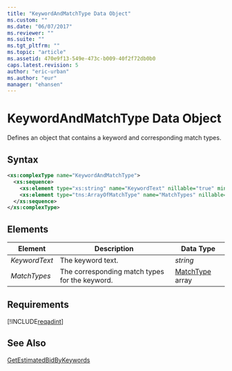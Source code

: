 ```yaml
---
title: "KeywordAndMatchType Data Object"
ms.custom: ""
ms.date: "06/07/2017"
ms.reviewer: ""
ms.suite: ""
ms.tgt_pltfrm: ""
ms.topic: "article"
ms.assetid: 470e9f13-549e-473c-b009-40f2f72db0b0
caps.latest.revision: 5
author: "eric-urban"
ms.author: "eur"
manager: "ehansen"
---
```

# KeywordAndMatchType Data Object
Defines an object that contains a keyword and corresponding match types.

## Syntax

```xml
<xs:complexType name="KeywordAndMatchType">
  <xs:sequence>
    <xs:element type="xs:string" name="KeywordText" nillable="true" minOccurs="0"/>
    <xs:element type="tns:ArrayOfMatchType" name="MatchTypes" nillable="true" minOccurs="0"/>
  </xs:sequence>
</xs:complexType>
```

## <a name="Elements"></a>Elements

|Element|Description|Data Type|
|-----------|---------------|-------------|
|*KeywordText*|The keyword text.|*string*|
|*MatchTypes*|The corresponding match types for the keyword.|[MatchType](../adinsight-api/matchtype-value-set.md) array|

## Requirements
[!INCLUDE[reqadint](../adinsight-api/includes/reqadint.md)]
## See Also
[GetEstimatedBidByKeywords](../adinsight-api/getestimatedbidbykeywords-service-operation.md)

